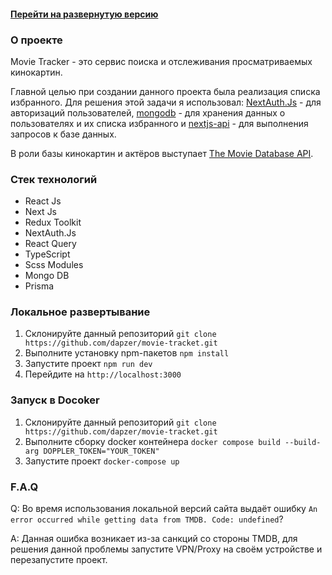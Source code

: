 #### [Перейти на развернутую версию](https://movie-tracker.dapzer.ru)

### О проекте

Movie Tracker - это сервис поиска и отслеживания просматриваемых кинокартин.

Главной целью при создании данного проекта была реализация списка избранного. Для решения этой задачи я
использовал: [NextAuth.Js](https://next-auth.js.org/) - для авторизаций
пользователей, [mongodb](https://www.mongodb.com/) -
для хранения данных о пользователях и их списка избранного
и [nextjs-api](https://nextjs.org/docs/api-routes/response-helpers) - для выполнения запросов к базе данных.

В роли базы кинокартин и актёров выступает [The Movie Database API](https://www.themoviedb.org/documentation/api).

### Стек технологий

- React Js
- Next Js
- Redux Toolkit
- NextAuth.Js
- React Query
- TypeScript
- Scss Modules
- Mongo DB
- Prisma

### Локальное развертывание

1. Склонируйте данный репозиторий `git clone https://github.com/dapzer/movie-tracket.git`
2. Выполните установку npm-пакетов `npm install`
3. Запустите проект `npm run dev`
4. Перейдите на `http://localhost:3000`

### Запуск в Docoker

1. Склонируйте данный репозиторий `git clone https://github.com/dapzer/movie-tracket.git`
2. Выполните сборку docker контейнера `docker compose build --build-arg DOPPLER_TOKEN="YOUR_TOKEN"`
3. Запустите проект `docker-compose up`

### F.A.Q

Q: Во время использования локальной версий сайта выдаёт
ошибку ```An error occurred while getting data from TMDB. Code: undefined```?

A: Данная ошибка возникает из-за санкций со стороны TMDB, для решения данной проблемы запустите VPN/Proxy на своём
устройстве и перезапустите проект.
